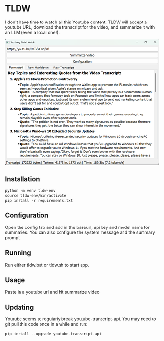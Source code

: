 # TLDW

I don't have time to watch all this Youtube content.  TLDW will accept a youtube URL, download the transcript for the video, and summarize it with an LLM (even a local one!).  

![Main UI](screenshot.png)

## Installation

```
python -m venv tldw-env
source tldw-env/bin/activate
pip install -r requirements.txt
```

## Configuration

Open the config tab and add in the baseurl, api key and model name for summaries.  You can also configure the system message and the summary prompt.

## Running

Run either tldw.bat or tldw.sh to start app.

## Usage

Paste in a youtube url and hit summarize video

## Updating

Youtube seems to regularly break youtube-transcript-api.  You may need to git pull this code once in a while and run:

```
pip install --upgrade youtube-transcript-api
```